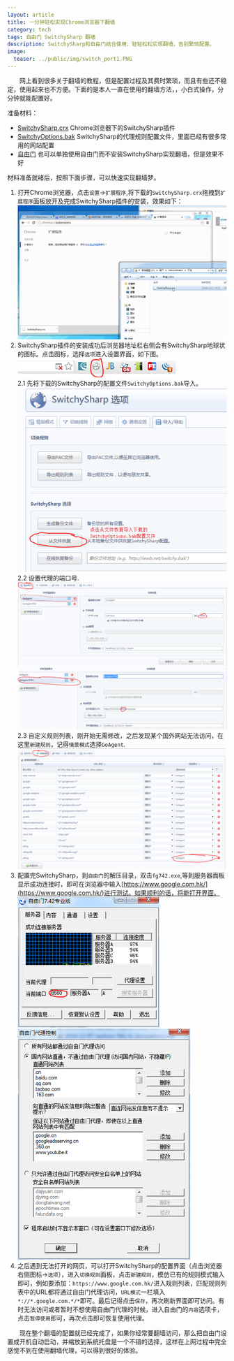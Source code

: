 ```yaml
---
layout: article
title: 一分钟轻松实现Chrome浏览器下翻墙
category: tech
tags: 自由门 SwitchySharp 翻墙
description: SwitchySharp和自由门结合使用，轻轻松松实现翻墙，告别繁琐配置。
image:
  teaser: ../public/img/switch_port1.PNG
---
```


　　网上看到很多关于翻墙的教程，但是配置过程及其费时繁琐，而且有些还不稳定，使用起来也不方便。下面的是本人一直在使用的翻墙方法，，小白式操作，分分钟就能配置好。

准备材料：

- [SwitchySharp.crx](http://pan.baidu.com/s/1hqtdgfa)   Chrome浏览器下的SwitchySharp插件
- [SwitchyOptions.bak](http://pan.baidu.com/s/1qWnxhLU)     SwitchySharp的代理规则配置文件，里面已经有很多常用的网站配置
- [自由门](http://pan.baidu.com/s/1qW9HPFY)        也可以单独使用自由门而不安装SwitchySharp实现翻墙，但是效果不好

材料准备就绪后，按照下面步骤，可以快速实现翻墙梦。

1. 打开Chrome浏览器，点击`设置`->`扩展程序`,将下载的`SwitchySharp.crx`拖拽到`扩展程序`面板放开及完成SwitchySharp插件的安装，效果如下：
   ![plugins.gif](/public/img/plugins.gif)
2. SwitchySharp插件的安装成功后浏览器地址栏右侧会有SwitchySharp地球状的图标。点击图标，选择`选项`进入设置界面，如下图。
    ![switchyIco.PNG](/public/img/switchyIco.PNG)  
    2.1 先将下载的SwitchySharp的配置文件`SwitchyOptions.bak`导入。    
    ![SwitchyOptions.bak](/public/img/bak.PNG)
    2.2 设置代理的端口号.   
   ![switch_port1.PNG](/public/img/switch_port1.PNG)
   ![switch_port2.PNG](/public/img/switch_port2.PNG) 
    2.3 自定义规则列表，刚开始无需修改，之后发现某个国外网站无法访问，在这里`新建规则`，记得`情景模式`选择`GoAgent`.    
   ![switch_rule.PNG](/public/img/switch_rule.PNG)
3. 配置完SwitchySharp，到`自由门`的解压目录，双击`fg742.exe`,等到服务器面板显示成功连接时，即可在浏览器中输入[https://www.google.com.hk/](https://www.google.com.hk/)进行测试。如果顺利的话，将能打开界面。
    ![freeDoor.PNG](/public/img/freeDoor.PNG)
    ![freeDoor_setting.PNG](/public/img/freeDoor_setting.PNG)
4. 之后遇到无法打开的网页，可以打开SwitchySharp的配置界面（点击浏览器右侧图标->`选项`），进入`切换规则`面板，点击`新建规则`，模仿已有的规则模式输入即可，例如要添加：`https://www.google.com.hk/`进入规则列表，匹配规则列表中的URL都将通过自由门代理访问，`URL模式`一栏填入`*://*.google.com.*/*`即可。最后记得点击`保存`，再次刷新界面即可访问。有时无法访问或者暂时不想使用自由门代理的时候，进入自由门的`内容`选项卡，点击`暂停使用`即可，再次点击即可恢复使用代理。

　　现在整个翻墙的配置就已经完成了，如果你经常要翻墙访问，那么把自由门设置成开机自动启动，并缩放到系统托盘是一个不错的选择，这样在上网过程中完全感觉不到在使用翻墙代理，可以得到很好的体验。
